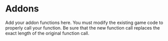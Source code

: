 # Addons
Add your addon functions here. You must modify the existing game code to properly call your function. Be sure that the new function call replaces the exact length of the original function call.
